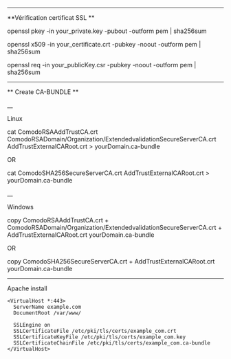 ______________________________
**Vérification certificat SSL **

openssl pkey -in your_private.key -pubout -outform pem | sha256sum 

openssl x509 -in your_certificate.crt -pubkey -noout -outform pem | sha256sum 

openssl req -in your_publicKey.csr -pubkey -noout -outform pem | sha256sum

______________________________

** Create CA-BUNDLE **

__

Linux

cat ComodoRSAAddTrustCA.crt ComodoRSADomain/Organization/ExtendedvalidationSecureServerCA.crt AddTrustExternalCARoot.crt > yourDomain.ca-bundle

OR

cat ComodoSHA256SecureServerCA.crt AddTrustExternalCARoot.crt > yourDomain.ca-bundle

__

Windows 

copy ComodoRSAAddTrustCA.crt + ComodoRSADomain/Organization/ExtendedvalidationSecureServerCA.crt + AddTrustExternalCARoot.crt yourDomain.ca-bundle

OR

copy ComodoSHA256SecureServerCA.crt + AddTrustExternalCARoot.crt yourDomain.ca-bundle

______________________________

Apache install 

```
<VirtualHost *:443> 
  ServerName example.com 
  DocumentRoot /var/www/

  SSLEngine on 
  SSLCertificateFile /etc/pki/tls/certs/example_com.crt 
  SSLCertificateKeyFile /etc/pki/tls/certs/example_com.key 
  SSLCertificateChainFile /etc/pki/tls/certs/example_com.ca-bundle 
</VirtualHost>
```
